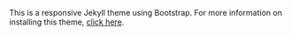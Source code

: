 This is a responsive Jekyll theme using Bootstrap.  For more information on installing
this theme, [click here](https://github.com/emrickj/jekyll-themes).
